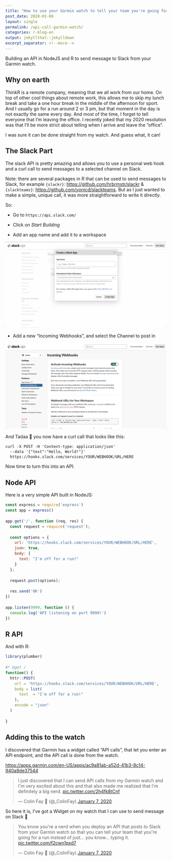 ```yaml
---
title: "How to use your Garmin watch to tell your team you're going for a run"
post_date: 2020-01-08
layout: single
permalink: /api-call-garmin-watch/
categories: r-blog-en
output: jekyllthat::jekylldown
excerpt_separator: <!--more-->
---
```


Building an API in NodeJS and R to send message to Slack from your
Garmin watch.

## Why on earth

ThinkR is a remote company, meaning that we all work from our home. On
top of other cool things about remote work, this allows me to skip my
lunch break and take a one hour break in the middle of the afternoon for
sport. And I usually go for a run around 2 or 3 pm, but that moment in
the day is not exactly the same every day. And most of the time, I
forget to tell everyone that I’m leaving the office. I recently joked
that my 2020 resolution was that I’ll be more strict about telling when
I arrive and leave the “office”.

I was sure it can be done straight from my watch. And guess what, it
can\!

## The Slack Part

The slack API is pretty amazing and allows you to use a personal web
hook and a curl call to send messages to a selected channel on Slack.

Note: there are several packages in R that can be used to send messages
to Slack, for example `{slackr}`: <https://github.com/hrbrmstr/slackr> &
`{slackteams}`: <https://github.com/yonicd/slackteams>. But as I just
wanted to make a simple, unique call, it was more straightforward to
write it directly.

So:

  - Go to `https://api.slack.com/`

  - Click on *Start Building*

  - Add an app name and add it to a workspace

<div data-align="center">

<img src = "/assets/img/slackapi1.png">

</div>

  - Add a new “Incoming Webhooks”, and select the Channel to post in

<div data-align="center">

<img src = "/assets/img/slackapi2.png">

</div>

And Tadaa 🎉 you now have a curl call that looks like this:

    curl -X POST -H 'Content-type: application/json' 
      --data '{"text":"Hello, World!"}' 
      https://hooks.slack.com/services/YOUR/WEBHOOK/URL/HERE

Now time to turn this into an API.

## Node API

Here is a very simple API built in NodeJS:

``` javascript
const express = require('express')
const app = express()

app.get('/', function (req, res) {
  const request = require('request');
  
  const options = {
    url: 'https://hooks.slack.com/services/YOUR/WEBHOOK/URL/HERE',
    json: true,
    body: {
      text: "I'm off for a run!"
    }
  };
  
  request.post(options);
  
  res.send('OK')
})

app.listen(9999, function () {
  console.log('API listening on port 9999!')
})
```

## R API

And with R:

``` r
library(plumber)

#* @get /
function() {
  httr::POST(
    url = 'https://hooks.slack.com/services/YOUR/WEBHOOK/URL/HERE', 
    body = list(
      text  = "I'm off for a run!"
    ), 
    encode = "json"
  )
  
}
```

## Adding this to the watch

I discovered that Garmin has a widget called “API calls”, that let you
enter an API endpoint, and the API call is done from the
watch.

<https://apps.garmin.com/en-US/apps/ac9a81ab-a52d-41b3-8c14-940a9de37544>

<div data-align="center">

<blockquote class="twitter-tweet">

<p lang="en" dir="ltr">

I just discovered that I can send API calls from my Garmin watch and I'm
very excited about this and that also made me realized that I'm
definitely a big nerd.
<a href="https://t.co/2h4fk8tCnf">pic.twitter.com/2h4fk8tCnf</a>

</p>

— Colin Fay 🤘 (@\_ColinFay)
<a href="https://twitter.com/_ColinFay/status/1214556262660071427?ref_src=twsrc%5Etfw">January
7,
2020</a>

</blockquote>

<script async src="https://platform.twitter.com/widgets.js" charset="utf-8"></script>

</div>

So here it is, I’ve got a Widget on my watch that I can use to send
message on Slack 🎉

<div data-align="center">

<blockquote class="twitter-tweet">

<p lang="en" dir="ltr">

You know you're a nerd when you deploy an API that posts to Slack from
your Garmin watch so that you can tell your team that you're going for a
run instead of just… you know… typing it.
<a href="https://t.co/f2cwn1pxd7">pic.twitter.com/f2cwn1pxd7</a>

</p>

— Colin Fay 🤘 (@\_ColinFay)
<a href="https://twitter.com/_ColinFay/status/1214655430951092224?ref_src=twsrc%5Etfw">January
7,
2020</a>

</blockquote>

<script async src="https://platform.twitter.com/widgets.js" charset="utf-8"></script>

</div>
